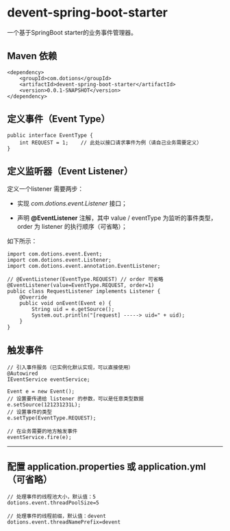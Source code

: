 # devent-spring-boot-starter
一个基于SpringBoot starter的业务事件管理器。


## Maven 依赖
```
<dependency>
    <groupId>com.dotions</groupId>
    <artifactId>devent-spring-boot-starter</artifactId>
    <version>0.0.1-SNAPSHOT</version>
</dependency>
```

## 定义事件（Event Type）
```
public interface EventType {
	int REQUEST = 1;    // 此处以接口请求事件为例（请自己业务需要定义）
}
```

## 定义监听器（Event Listener）
定义一个listener 需要两步：

* 实现 *com.dotions.event.Listener* 接口；

* 声明 **@EventListener** 注解，其中 value / eventType 为监听的事件类型，order 为 listener 的执行顺序（可省略）；


如下所示：
```
import com.dotions.event.Event;
import com.dotions.event.Listener;
import com.dotions.event.annotation.EventListener;

// @EventListener(EventType.REQUEST) // order 可省略
@EventListener(value=EventType.REQUEST, order=1)
public class RequestListener implements Listener {
	@Override
	public void onEvent(Event e) {
		String uid = e.getSource();
		System.out.println("[request] -----> uid=" + uid);
	}
}
```

## 触发事件
```
// 引入事件服务（已实例化默认实现，可以直接使用）
@Autowired
IEventService eventService;

Event e = new Event();
// 设置要传递给 listener 的参数，可以是任意类型数据
e.setSource(121231231L);
// 设置事件的类型
e.setType(EventType.REQUEST);

// 在业务需要的地方触发事件
eventService.fire(e);
```

---

## 配置 application.properties 或 application.yml（可省略）
```
// 处理事件的线程池大小，默认值：5
dotions.event.threadPoolSize=5

// 处理事件的线程前缀，默认值：devent
dotions.event.threadNamePrefix=devent
```
